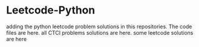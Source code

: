 # Leetcode-Python
adding the python leetcode problem solutions in this repositories. 
The code files are here.
all CTCI problems solutions are here.
some leetcode solutions are here











